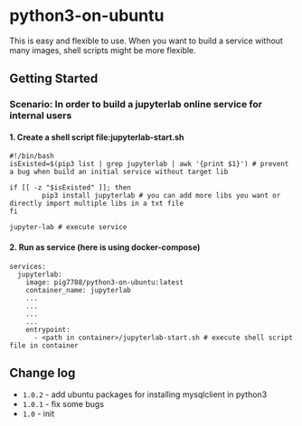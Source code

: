 # python3-on-ubuntu
This is easy and flexible to use. When you want to build a service without many images, shell scripts might be more flexible.
## Getting Started
### Scenario: In order to build a jupyterlab online service for internal users
#### 1. Create a shell script file:jupyterlab-start.sh
```shell
#!/bin/bash 
isExisted=$(pip3 list | grep jupyterlab | awk '{print $1}') # prevent a bug when build an initial service without target lib

if [[ -z "$isExisted" ]]; then
        pip3 install jupyterlab # you can add more libs you want or directly import multiple libs in a txt file
fi

jupyter-lab # execute service
```
#### 2. Run as service (here is using docker-compose)
```shell
services:
  jupyterlab:
    image: pig7788/python3-on-ubuntu:latest
    container_name: jupyterlab
    ...
    ...
    ...
    ...
    entrypoint:
      - <path in container>/jupyterlab-start.sh # execute shell script file in container
```
## Change log
* `1.0.2` - add ubuntu packages for installing mysqlclient in python3
* `1.0.1` - fix some bugs
* `1.0` - init
